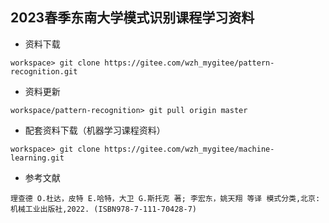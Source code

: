 ## 2023春季东南大学模式识别课程学习资料

* 资料下载
```
workspace> git clone https://gitee.com/wzh_mygitee/pattern-recognition.git
```

* 资料更新
```
workspace/pattern-recognition> git pull origin master
```

* 配套资料下载（机器学习课程资料）
```
workspace> git clone https://gitee.com/wzh_mygitee/machine-learning.git
```

* 参考文献
```
理查德 O.杜达，皮特 E.哈特，大卫 G.斯托克 著; 李宏东，姚天翔 等译 模式分类,北京:机械工业出版社,2022. (ISBN978-7-111-70428-7)
```